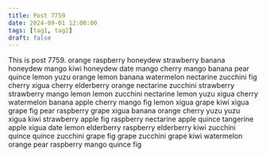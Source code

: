 ```yaml
---
title: Post 7759
date: 2024-09-01 12:00:00
tags: [tag1, tag2]
draft: false
---
```

This is post 7759.
orange
raspberry
honeydew
strawberry
banana
honeydew
mango
kiwi
honeydew
date
mango
cherry
mango
banana
pear
quince
lemon
yuzu
orange
lemon
banana
watermelon
nectarine
zucchini
fig
cherry
xigua
cherry
elderberry
orange
nectarine
zucchini
strawberry
strawberry
mango
lemon
lemon
zucchini
nectarine
lemon
yuzu
xigua
cherry
watermelon
banana
apple
cherry
mango
fig
lemon
xigua
grape
kiwi
xigua
grape
fig
pear
raspberry
grape
xigua
banana
orange
cherry
yuzu
yuzu
xigua
kiwi
strawberry
apple
fig
raspberry
nectarine
apple
quince
tangerine
apple
xigua
date
lemon
elderberry
raspberry
elderberry
kiwi
zucchini
quince
quince
zucchini
grape
fig
grape
zucchini
grape
kiwi
watermelon
orange
pear
raspberry
mango
quince
fig
